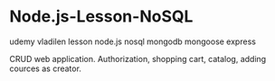 # Node.js-Lesson-NoSQL
udemy vladilen lesson node.js nosql mongodb mongoose express 

CRUD web application. Authorization, shopping cart, catalog, adding cources as creator.
